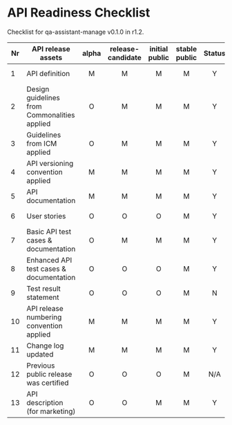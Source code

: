 # API Readiness Checklist

Checklist for qa-assistant-manage v0.1.0 in r1.2.

| Nr | API release assets  | alpha | release-candidate |  initial<br>public | stable<br> public | Status | Reference information |
|----|----------------------------------------------|:-----:|:-----------------:|:-------:|:------:|:----:|:----:|
|  1 | API definition                               |   M   |         M         |    M    |    M   |   Y   | [/code/API_definitions/qa-assistant-manage.yaml](/code/API_definitions/qa-assistant-manage.yaml) |
|  2 | Design guidelines from Commonalities applied |   O   |         M         |    M    |    M   |   Y   | [r3.3](https://github.com/camaraproject/Commonalities/releases/tag/r3.3)  |
|  3 | Guidelines from ICM applied                  |   O   |         M         |    M    |    M   |   Y   | [r3.3](https://github.com/camaraproject/IdentityAndConsentManagement/releases/tag/r3.3)   |
|  4 | API versioning convention applied            |   M   |         M         |    M    |    M   |   Y   |                  |
|  5 | API documentation                            |   M   |         M         |    M    |    M   |   Y   | in yaml |
|  6 | User stories                                 |   O   |         O         |    O    |    M   |   Y   | [for a single API](/documentation/API_documentation/ModelAsAService_qa_assistant_manage_User_Story.md),  [leveraging multiple APIs](/documentation/API_documentation/ModelAsAService_knowledge_base_and_qa_assistant_User_Story.md)|
|  7 | Basic API test cases & documentation         |   O   |         M         |    M    |    M   |   Y   | [/code/Test_definitions](/code/Test_definitions) |
|  8 | Enhanced API test cases & documentation      |   O   |         O         |    O    |    M   |   Y   | [/code/Test_definitions](/code/Test_definitions) |
|  9 | Test result statement                        |   O   |         O         |    O    |    M   |   N   |        |
| 10 | API release numbering convention applied     |   M   |         M         |    M    |    M   |   Y   |                  |
| 11 | Change log updated                           |   M   |         M         |    M    |    M   |   Y   | [/CHANGELOG.md](/CHANGELOG.md) |
| 12 | Previous public release was certified        |   O   |         O         |    O    |    M   |   N/A   | This is the first public release          |
| 13 | API description (for marketing)              |   O   |         O         |    M    |    M   |   Y   | [wiki link](https://lf-camaraproject.atlassian.net/wiki/x/fgLWB) |
